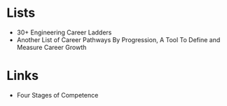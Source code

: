 # Lists
- 30+ Engineering Career Ladders
- Another List of Career Pathways By Progression, A Tool To Define and Measure Career Growth

# Links
- Four Stages of Competence